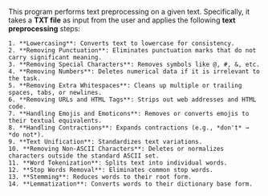 This program performs text preprocessing on a given text. Specifically, it takes a **TXT file** as input from the user and applies the following **text preprocessing** steps:

    1. **Lowercasing**: Converts text to lowercase for consistency.  
    2. **Removing Punctuation**: Eliminates punctuation marks that do not carry significant meaning.  
    3. **Removing Special Characters**: Removes symbols like @, #, &, etc.  
    4. **Removing Numbers**: Deletes numerical data if it is irrelevant to the task.  
    5. **Removing Extra Whitespaces**: Cleans up multiple or trailing spaces, tabs, or newlines.  
    6. **Removing URLs and HTML Tags**: Strips out web addresses and HTML code.  
    7. **Handling Emojis and Emoticons**: Removes or converts emojis to their textual equivalents.  
    8. **Handling Contractions**: Expands contractions (e.g., *don't* → *do not*).  
    9. **Text Unification**: Standardizes text variations.  
    10. **Removing Non-ASCII Characters**: Deletes or normalizes characters outside the standard ASCII set.  
    11. **Word Tokenization**: Splits text into individual words.  
    12. **Stop Words Removal**: Eliminates common stop words.  
    13. **Stemming**: Reduces words to their root form.  
    14. **Lemmatization**: Converts words to their dictionary base form.  
